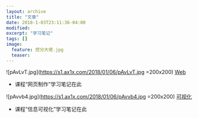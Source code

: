 ```yaml
---
layout: archive
title: "文章"
date: 2018-1-03T23:11:36-04:00
modified:
excerpt: "学习笔记"
tags: []
image: 
  feature: 控分大佬.jpg
  teaser:
---
```


![pAvLvT.jpg](https://s1.ax1x.com/2018/01/06/pAvLvT.jpg =200x200)
[Web](https://kannroy.github.io/posts/rwd/index)
- 课程“网页制作”学习笔记在此

![pAvvb4.jpg](https://s1.ax1x.com/2018/01/06/pAvvb4.jpg =200x200)
[可视化](https://kannroy.github.io/posts/infovis/index)
- 课程“信息可视化”学习笔记在此
